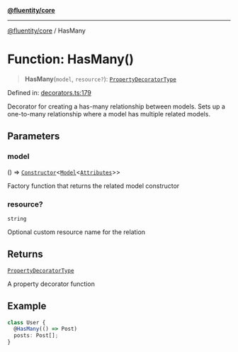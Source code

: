 [**@fluentity/core**](../README.md)

***

[@fluentity/core](../globals.md) / HasMany

# Function: HasMany()

> **HasMany**(`model`, `resource?`): [`PropertyDecoratorType`](../type-aliases/PropertyDecoratorType.md)

Defined in: [decorators.ts:179](https://github.com/cedricpierre/fluentity-core/blob/bb9f0ba794b1c5108cdb2855b21da06652ddfeb2/src/decorators.ts#L179)

Decorator for creating a has-many relationship between models.
Sets up a one-to-many relationship where a model has multiple related models.

## Parameters

### model

() => [`Constructor`](../type-aliases/Constructor.md)\<[`Model`](../classes/Model.md)\<[`Attributes`](../interfaces/Attributes.md)\>\>

Factory function that returns the related model constructor

### resource?

`string`

Optional custom resource name for the relation

## Returns

[`PropertyDecoratorType`](../type-aliases/PropertyDecoratorType.md)

A property decorator function

## Example

```typescript
class User {
  @HasMany(() => Post)
  posts: Post[];
}
```
